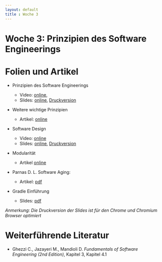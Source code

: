 ```yaml
---
layout: default
title : Woche 3
---
```

# Woche 3: Prinzipien des Software Engineerings

# Folien und Artikel

* Prinzipien des Software Engineerings
    * Video:  [online](https://tube.switch.ch/videos/9b67c31a),  
    * Slides: [online](./slides/software-engineering-principles.html), [Druckversion](./slides/software-engineering-principles.html?print-pdf)
* Weitere wichtige Prinzipien
    * Artikel: [online](./articles/software-engineering-principles)
* Software Design
    * Video: [online](https://tube.switch.ch/videos/f184e7aa)
    * Slides: [online](./slides/design-objectives.html), [Druckversion](./slides/design-objectives.html?print-pdf)
* Modularität
    * Artikel [online](./articles/modularity)
* Parnas D. L. Software Aging: 
    * Artikel: [pdf](http://www.inf.ed.ac.uk/teaching/courses/seoc/2004_2005/resources/bullet11.pdf)

* Gradle Einführung
    * Slides: [pdf](./slides/gradle.pdf)


*Anmerkung: Die Druckversion der Slides ist für den Chrome und Chromium Browser optimiert*


# Weiterführende Literatur
* Ghezzi C., Jazayeri M., Mandioli D. *Fundamentals of Software Engineering (2nd Edition)*, Kapitel 3, Kapitel 4.1



